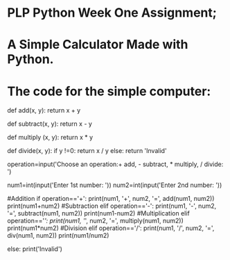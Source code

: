 # PLP Python Week One Assignment;
# A Simple Calculator Made with Python.
# The code for the simple computer:
def add(x, y):
  return x + y

def subtract(x, y):
  return x - y

def multiply (x, y):
  return x * y

def divide(x, y):
  if y !=0:
    return x / y
  else:
    return 'Invalid'

operation=input('Choose an operation:+ add, - subtract, * multiply, / divide:  ')

num1=int(input('Enter 1st number:  '))
num2=int(input('Enter 2nd number:  '))

#Addition
if operation=='+':
 print(num1, '+', num2, '=', add(num1, num2))
 print(num1+num2)
#Subtraction
elif operation=='-':
 print(num1, '-', num2, '=', subtract(num1, num2))
 print(num1-num2)
#Multiplication
elif operation=='*':
 print(num1, '*', num2, '=', multiply(num1, num2))
 print(num1*num2)
#Division
elif operation=='/':
 print(num1, '/', num2, '=', div(num1, num2))
 print(num1/num2)

else:
  print('Invalid')
